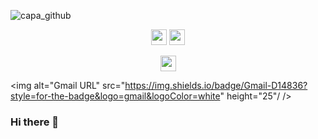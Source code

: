 ![capa_github](https://user-images.githubusercontent.com/67346814/179097614-d8c5b24c-6062-4978-8ac9-f37102350a5f.png)
  
  
  
  <p align="center">



  <a href="https://www.linkedin.com/in/tiagogomesengineering/" alt="Linkedin">
  <img src="https://img.shields.io/badge/-Linkedin-0e76a8?style=for-the-                badge&logo=Linkedin&logoColor=white&link=https://www.linkedin.com/in/tiagogomesengineering/"      height="25"/ /></a>
  
  
  <a href="https://twitter.com/Tiago_FSGomes" alt="Twitter">
  <img src="https://img.shields.io/twitter/url?label=Twitter&style=social&url=https%3A%2F%2Ftwitter.com%2FTiago_FSGomes" height="25"/ /></a>
  
  
<p align="center" dir="auto">
<a href="mailto:contato@fabiosouza.org"><img src="https://camo.githubusercontent.com/f861a96af865462cfeb27f124deab9e878d4fad9480306d63dc1c80a8f51c2c5/68747470733a2f2f696d672e736869656c64732e696f2f62616467652f2d2d656d61696c3f6c6162656c3d452d6d61696c266c6f676f3d676d61696c267374796c653d736f6369616c" data-canonical-src="https://img.shields.io/badge/--email?label=E-mail&amp;logo=gmail&amp;style=social" style="max-width: 100%;" height="25"/ /></a>
    
    
    
    
    
 
    
    
  
  

</p>



   <img alt="Gmail URL" src="https://img.shields.io/badge/Gmail-D14836?style=for-the-badge&logo=gmail&logoColor=white"      height="25"/ /></a>

### Hi there 👋

<!--
**TiagoFSGomes/TiagoFSGomes** is a ✨ _special_ ✨ repository because its `README.md` (this file) appears on your GitHub profile.

Here are some ideas to get you started:

- 🔭 I’m currently working on ...
- 🌱 I’m currently learning ...
- 👯 I’m looking to collaborate on ...
- 🤔 I’m looking for help with ...
- 💬 Ask me about ...
- 📫 How to reach me: ...
- 😄 Pronouns: ...
- ⚡ Fun fact: ...
-->
